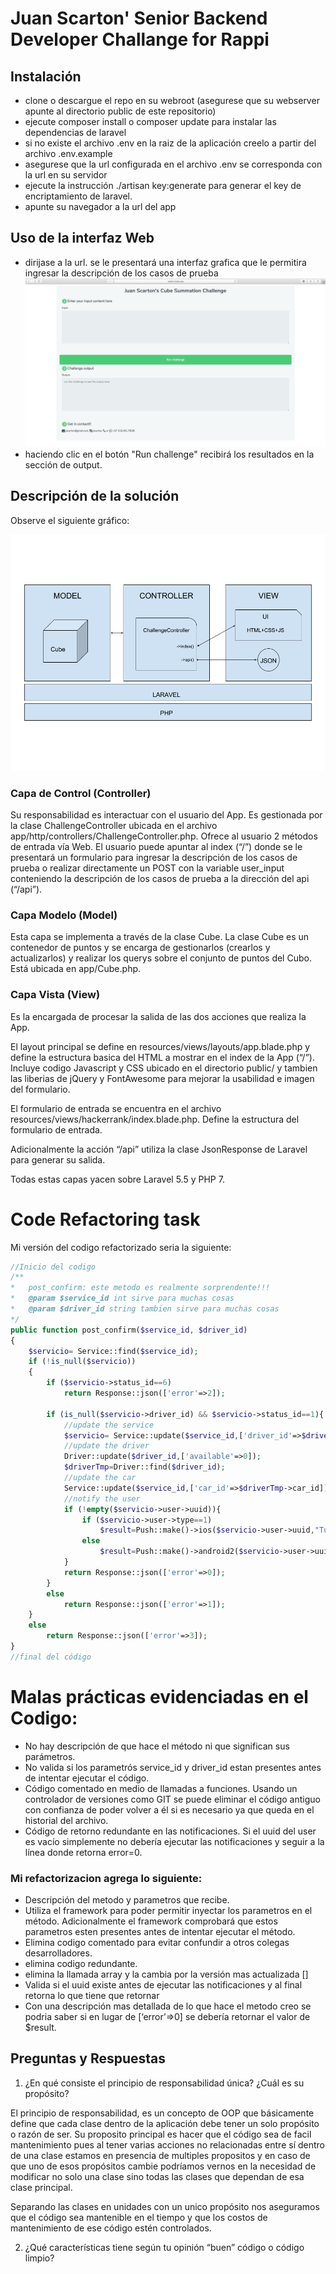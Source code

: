 # Juan Scarton' Senior Backend Developer Challange for Rappi 

## Instalación

- clone o descargue el repo en su webroot (asegurese que su webserver apunte al directorio public de este repositorio)
- ejecute composer install o composer update para instalar las dependencias de laravel
- si no existe el archivo .env en la raiz de la aplicación creelo a partir del archivo .env.example 
- asegurese que la url configurada en el archivo .env se corresponda con la url en su servidor
- ejecute la instrucción ./artisan key:generate para generar el key de encriptamiento de laravel.
- apunte su navegador a la url del app

## Uso de la interfaz Web

- dirijase a la url. se le presentará una interfaz grafica que le permitira ingresar la descripción de los casos de prueba
![UI DE LA SOLUCION](https://raw.githubusercontent.com/jscarton/juan-scarton-back/master/readme-images/ui.png)
- haciendo clic en el botón "Run challenge" recibirá los resultados en la sección de output.

## Descripción de la solución

Observe el siguiente gráfico:

![DIAGRAMA DE CAPAS](https://raw.githubusercontent.com/jscarton/juan-scarton-back/master/readme-images/layers.png)

### Capa de Control (Controller)
Su responsabilidad es interactuar con el usuario del App. Es gestionada por la clase ChallengeController ubicada en el archivo app/http/controllers/ChallengeController.php. Ofrece al usuario 2 métodos de entrada vía Web. El usuario puede apuntar al index (“/”) donde se le presentará un formulario para ingresar la descripción de los casos de prueba o realizar directamente un POST con la variable user_input conteniendo la descripción de los casos de prueba a la dirección del api (“/api”).

### Capa Modelo (Model)
Esta capa se implementa a través de la clase Cube.
La clase Cube es un contenedor de puntos y se encarga de gestionarlos (crearlos y
actualizarlos) y realizar los querys sobre el conjunto de puntos del Cubo. Está ubicada en app/Cube.php.

### Capa Vista (View)
Es la encargada de procesar la salida de las dos acciones que realiza la App.

El layout principal se define en resources/views/layouts/app.blade.php y define la estructura
basica del HTML a mostrar en el index de la App (“/”). Incluye codigo Javascript y CSS
ubicado en el directorio public/ y tambien las liberias de jQuery y FontAwesome para
mejorar la usabilidad e imagen del formulario.

El formulario de entrada se encuentra en el archivo resources/views/hackerrank/index.blade.php. Define la estructura del formulario de entrada.

Adicionalmente la acción “/api” utiliza la clase JsonResponse de Laravel para generar su salida.

Todas estas capas yacen sobre Laravel 5.5 y PHP 7.

# Code Refactoring task

Mi versión del codigo refactorizado seria la siguiente:
```php
//Inicio del codigo
/**
*	post_confirm: este metodo es realmente sorprendente!!!
*	@param $service_id int sirve para muchas cosas
*	@param $driver_id string tambien sirve para muchas cosas
*/
public function post_confirm($service_id, $driver_id)
{
 	$servicio= Service::find($service_id);
 	if (!is_null($servicio))
 	{
 		if ($servicio->status_id==6)
 			return Response::json(['error'=>2]);

 		if (is_null($servicio->driver_id) && $servicio->status_id==1){
 			//update the service
 			$servicio= Service::update($service_id,['driver_id'=>$driver_id,'status_id'=>2]);
 			//update the driver
 			Driver::update($driver_id,['available'=>0]);
 			$driverTmp=Driver::find($driver_id);
 			//update the car
 			Service::update($service_id,['car_id'=>$driverTmp->car_id]);
 			//notify the user
 			if (!empty($servicio->user->uuid)){
 				if ($servicio->user->type==1)
 					$result=Push::make()->ios($servicio->user->uuid,"Tu servicio ha sido confirmado!",1,'honk.wav','Open',['serviceID'=>$servicio->id]); //IOS
 				else
 					$result=Push::make()->android2($servicio->user->uuid,"Tu servicio ha sido confirmado!",1,'default','Open',['serviceID'=>$servicio->id]); //ANDROID 
 			}
 			return Response::json(['error'=>0]);
 		}
 		else
 			return Response::json(['error'=>1]);
 	}
 	else
 		return Response::json(['error'=>3]);
}
//final del código
```
# Malas prácticas evidenciadas en el Codigo:
* No hay descripción de que hace el método ni que significan sus parámetros.
* No valida si los parametrós service_id y driver_id estan presentes antes de intentar ejecutar el código.
* Código comentado en medio de llamadas a funciones. Usando un controlador de versiones como GIT se puede eliminar el código antiguo con confianza de poder volver a él si es necesario ya que queda en el historial del archivo.
* Código de retorno redundante en las notificaciones. Si el uuid del user es vacío simplemente no debería ejecutar las notificaciones y seguir a la línea donde retorna error=0.

### Mi refactorizacion agrega lo siguiente:
* Descripción del metodo y parametros que recibe.
* Utiliza el framework para poder permitir inyectar los parametros en el método. Adicionalmente el framework comprobará que estos parametros esten presentes antes de intentar ejecutar el método.
* Elimina codigo comentado para evitar confundir a otros colegas desarrolladores.
* elimina codigo redundante.
* elimina la llamada array y la cambia por la versión mas actualizada []
* Valida si el uuid existe antes de ejecutar las notificaciones y al final retorna lo que tiene que retornar 
* Con una descripción mas detallada de lo que hace el metodo creo se podria saber si en lugar de [‘error’=>0] se debería retornar el valor de $result.


## Preguntas y Respuestas

1. ¿En qué consiste el principio de responsabilidad única? ¿Cuál es su propósito?

El principio de responsabilidad, es un concepto de OOP que básicamente define que cada clase dentro de la aplicación debe tener un solo propósito o razón de ser. Su proposito principal es hacer que el código sea de facil mantenimiento pues al tener varias acciones no relacionadas entre sí dentro de una clase estamos en presencia de multiples propositos y en caso de que uno de esos propósitos cambie podríamos vernos en la necesidad de modificar no solo una clase sino todas las clases que dependan de esa clase principal.

Separando las clases en unidades con un unico propósito nos aseguramos que el código sea mantenible en el tiempo y que los costos de mantenimiento de ese código estén controlados.

2. ¿Qué características tiene según tu opinión “buen” código o código limpio?

